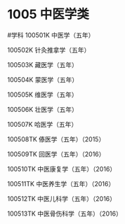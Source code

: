 # 1005 中医学类
#学科
100501K 中医学（五年）

100502K 针灸推拿学（五年）

100503K 藏医学（五年）

100504K 蒙医学（五年）

100505K 维医学（五年）

100506K 壮医学（五年）

100507K 哈医学（五年）

100508TK 傣医学（五年）（2015）

100509TK 回医学（五年）（2016）

100510TK 中医康复学（五年）（2016）

100511TK 中医养生学（五年）（2016）

100512TK 中医儿科学（五年）（2016）

100513TK 中医骨伤科学（五年）（2016）